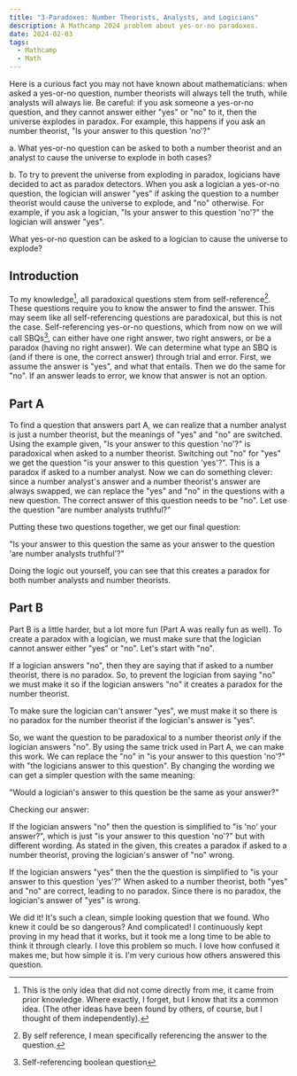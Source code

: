 ```yaml
---
title: "3-Paradoxes: Number Theorists, Analysts, and Logicians"
description: A Mathcamp 2024 problem about yes-or-no paradoxes.
date: 2024-02-03
tags:
  - Mathcamp
  - Math
---
```

Here is a curious fact you may not have known about mathematicians: when asked a yes-or-no question, number theorists will always tell the truth, while analysts will always lie. Be careful: if you ask someone a yes-or-no question, and they cannot answer either "yes" or "no" to it, then the universe explodes in paradox. For example, this happens if you ask an number theorist, "Is your answer to this question 'no'?"

a. What yes-or-no question can be asked to both a number theorist and an analyst to cause the universe to explode in both cases?

b. To try to prevent the universe from exploding in paradox, logicians have decided to act as paradox detectors. When you ask a logician a yes-or-no question, the logician will answer "yes" if asking the question to a number theorist would cause the universe to explode, and "no" otherwise. For example, if you ask a logician, "Is your answer to this question 'no'?" the logician will answer "yes".

What yes-or-no question can be asked to a logician to cause the universe to explode?

## Introduction
To my knowledge[^1], all paradoxical questions stem from self-reference[^2]. These questions require you to know the answer to find the answer. This may seem like all self-referencing questions are paradoxical, but this is not the case. Self-referencing yes-or-no questions, which from now on we will call SBQs[^3], can either have one right answer, two right answers, or be a paradox (having no right answer). We can determine what type an SBQ is (and if there is one, the correct answer) through trial and error. First, we assume the answer is "yes", and what that entails. Then we do the same for "no". If an answer leads to error, we know that answer is not an option.

## Part A
To find a question that answers part A, we can realize that a number analyst is just a number theorist, but the meanings of "yes" and "no" are switched. Using the example given, "Is your answer to this question 'no'?" is paradoxical when asked to a number theorist. Switching out "no" for "yes" we get the question "is your answer to this question 'yes'?". This is a paradox if asked to a number analyst. Now we can do something clever: since a number analyst's answer and a number theorist's answer are always swapped, we can replace the "yes" and "no" in the questions with a new question. The correct answer of this question needs to be "no". Let use the question "are number analysts truthful?" 

Putting these two questions together, we get our final question:

"Is your answer to this question the same as your answer to the question 'are number analysts truthful'?"

Doing the logic out yourself, you can see that this creates a paradox for both number analysts and number theorists.

## Part B
Part B is a little harder, but a lot more fun (Part A was really fun as well). To create a paradox with a logician, we must make sure that the logician cannot answer either "yes" or "no". Let's start with "no".

If a logician answers "no", then they are saying that if asked to a number theorist, there is no paradox. So, to prevent the logician from saying "no" we must make it so if the logician answers "no" it creates a paradox for the number theorist.

To make sure the logician can't answer "yes", we must make it so there is no paradox for the number theorist if the logician's answer is "yes".

So, we want the question to be paradoxical to a number theorist <i>only</i> if the logician answers "no". By using the same trick used in Part A, we can make this work. We can replace the "no" in "is your answer to this question 'no'?" with "the logicians answer to this question". By changing the wording we can get a simpler question with the same meaning:

"Would a logician's answer to this question be the same as your answer?"

Checking our answer:

If the logician answers "no" then the question is simplified to "is 'no' your answer?", which is just "is your answer to this question 'no'?" but with different wording. As stated in the given, this creates a paradox if asked to a number theorist, proving the logician's answer of "no" wrong.

If the logician answers "yes" then the the question is simplified to "is your answer to this question 'yes'?" When asked to a number theorist, both "yes" and "no" are correct, leading to no paradox. Since there is no paradox, the logician's answer of "yes" is wrong.

We did it! It's such a clean, simple looking question that we found. Who knew it could be so dangerous? And complicated! I continuously kept proving in my head that it works, but it took me a long time to be able to think it through clearly. I love this problem so much. I love how confused it makes me, but how simple it is. I'm very curious how others answered this question.


[^1]: This is the only idea that did not come directly from me, it came from prior knowledge. Where exactly, I forget, but I know that its a common idea. (The other ideas have been found by others, of course, but I thought of them independently).
[^2]: By self reference, I mean specifically referencing the answer to the question.
[^3]: Self-referencing boolean question